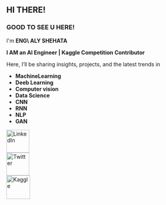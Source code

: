 ## __HI THERE!__
### __GOOD TO SEE U HERE!__ <br>
I'm __ENG\ ALY SHEHATA__

__I AM an AI Engineer | Kaggle Competition Contributor__

Here, I’ll be sharing insights, projects, and the latest trends in
 - __MachineLearning__ 
 - __Deeb Learning__
 - __Computer vision__
 - __Data Science__
 - __CNN__
 - __RNN__
 - __NLP__
 - __GAN__

   
<div>
 <a href="https://www.linkedin.com/in/aly-hassan-0b35601b8/">
    <img src="https://res.cloudinary.com/ddqdqrrgt/image/upload/v1722150111/in.png" alt="LinkedIn" width="60"/>
  </a>
</div>
<div>
  <a href="https://x.com/Aly__Hassan__">
    <img src="https://res.cloudinary.com/ddqdqrrgt/image/upload/f_auto,q_auto/K" alt="Twitter" width="60"/>

  </a>
</div>
<div>
  <a href="https://www.kaggle.com/alyhassanshehata">
    <img src="https://res.cloudinary.com/ddqdqrrgt/image/upload/v1722150799/K.png" alt="Kaggle" width="62"/>
  </a>
</div>
<div>
